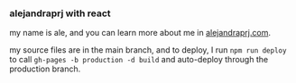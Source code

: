 ### alejandraprj with react

my name is ale, and you can learn more about me in [alejandraprj.com](alejandraprj.com).

my source files are in the main branch, and to deploy, I run `npm run deploy` to call `gh-pages -b production -d build` and auto-deploy through the production branch.
